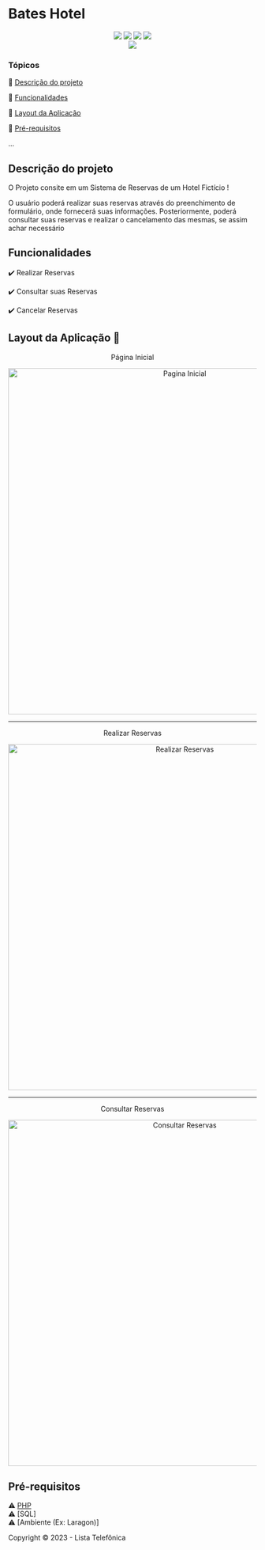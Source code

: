 <h1> Bates Hotel </h1> 

<p align="center">
  <img src="https://img.shields.io/static/v1?label=php&message=Logica&color=blue&style=for-the-badge&logo=PHP"/>
  <img src="https://img.shields.io/static/v1?label=Html&message=Estrutura&color=blue&style=for-the-badge&logo=html5"/>
  <img src="https://img.shields.io/static/v1?label=Bootstrap&message=Estilizacao&color=blue&style=for-the-badge&logo=Bootstrap"/>
  <img src="http://img.shields.io/static/v1?label=SQL&message=Banco de Dados&color=red&style=for-the-badge&logo=sql"/> <br>
  <img src="http://img.shields.io/static/v1?label=STATUS&message=Concluido&color=RED&style=for-the-badge"/>
</p>

### Tópicos 

:small_blue_diamond: [Descrição do projeto](#descrição-do-projeto)

:small_blue_diamond: [Funcionalidades](#funcionalidades)

:small_blue_diamond: [Layout da Aplicação](#layout-da-aplicação-dash)

:small_blue_diamond: [Pré-requisitos](#pré-requisitos)

... 

## Descrição do projeto 

<p align="justify">
  O Projeto consite em um Sistema de Reservas de um Hotel Fictício ! 
  
  O usuário poderá realizar suas reservas através do preenchimento de formulário, onde fornecerá suas informações. Posteriormente, poderá consultar suas reservas e realizar o cancelamento das mesmas, se assim achar necessário
</p>

## Funcionalidades

:heavy_check_mark: Realizar Reservas

:heavy_check_mark: Consultar suas Reservas

:heavy_check_mark: Cancelar Reservas
  
## Layout da Aplicação :dash:

<p align="center">Página Inicial </p>
<p align="center">
<img src="https://github.com/JoseMarques32/Hotel_Prime/assets/105003594/5cce98b1-5f65-4921-ba68-a770e010049f" alt="Pagina Inicial" width="700px ">
</p>

<hr>

<p align="center"> Realizar Reservas</p>
<p align="center">

<img src="https://github.com/JoseMarques32/Hotel_Prime/assets/105003594/c4b9ca14-bf60-4a26-a2c3-f3f394088615" alt="Realizar Reservas" width="700px ">
</p>

<hr>

<p align="center">Consultar Reservas </p>
<p align="center">

<img src="https://github.com/JoseMarques32/Hotel_Prime/assets/105003594/d78779e6-9df4-45c4-8327-e990a568bb65" alt="Consultar Reservas" width="700px ">
</p>

## Pré-requisitos

:warning: [PHP]((https://www.php.net/downloads.php)) <br>
:warning: [SQL] <br>
:warning: [Ambiente (Ex: Laragon)] <br>

Copyright :copyright: 2023 - Lista Telefônica

